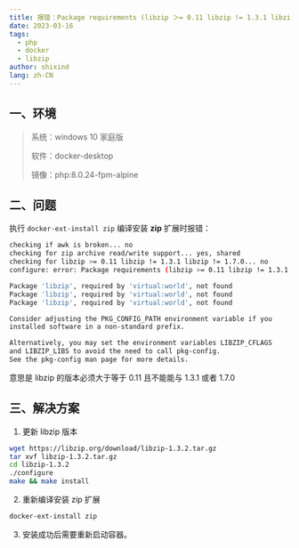 ```yaml
---
title: 报错：Package requirements (libzip ＞= 0.11 libzip != 1.3.1 libzip != 1.7.0) were not met
date: 2023-03-16
tags:
  - php
  - docker
  - libzip
author: shixind
lang: zh-CN
---
```



## 一、环境

> 系统：windows 10 家庭版
> 
> 软件：docker-desktop
>
> 镜像：php:8.0.24-fpm-alpine


## 二、问题

执行 `docker-ext-install zip` 编译安装 **zip** 扩展时报错：

```sh
checking if awk is broken... no
checking for zip archive read/write support... yes, shared
checking for libzip >= 0.11 libzip != 1.3.1 libzip != 1.7.0... no
configure: error: Package requirements (libzip >= 0.11 libzip != 1.3.1 libzip != 1.7.0) were not met:

Package 'libzip', required by 'virtual:world', not found
Package 'libzip', required by 'virtual:world', not found
Package 'libzip', required by 'virtual:world', not found

Consider adjusting the PKG_CONFIG_PATH environment variable if you
installed software in a non-standard prefix.

Alternatively, you may set the environment variables LIBZIP_CFLAGS
and LIBZIP_LIBS to avoid the need to call pkg-config.
See the pkg-config man page for more details.
```

意思是 libzip 的版本必须大于等于 0.11 且不能能与 1.3.1 或者 1.7.0



## 三、解决方案

1. 更新 libzip 版本
```sh
wget https://libzip.org/download/libzip-1.3.2.tar.gz
tar xvf libzip-1.3.2.tar.gz
cd libzip-1.3.2
./configure
make && make install
```

2. 重新编译安装 zip 扩展
```sh
docker-ext-install zip
```

3. 安装成功后需要重新启动容器。
